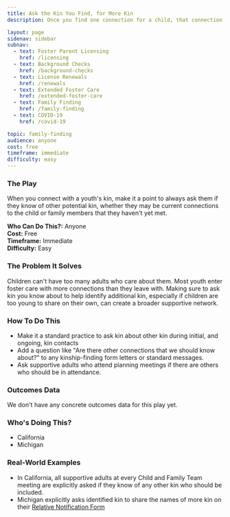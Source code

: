 ```yaml
---
title: Ask the Kin You Find, for More Kin
description: Once you find one connection for a child, that connection can be the key to finding others.

layout: page
sidenav: sidebar
subnav:
  - text: Foster Parent Licensing
    href: /licensing
  - text: Background Checks
    href: /background-checks
  - text: License Renewals
    href: /renewals
  - text: Extended Foster Care
    href: /extended-foster-care
  - text: Family Finding
    href: /family-finding
  - text: COVID-19
    href: /covid-19

topic: family-finding
audience: anyone
cost: free
timeframe: immediate
difficulty: easy
---
```



### The Play

When you connect with a youth's kin, make it a point to always ask them if they know of other potential kin, whether they may be current connections to the child or family members that they haven't yet met.

**Who Can Do This?:**
Anyone<br />
**Cost:**
Free<br />
**Timeframe:**
Immediate<br />
**Difficulty:**
Easy<br />

### The Problem It Solves

Children can't have too many adults who care about them. Most youth enter foster care with more connections than they leave with. Making sure to ask kin you know about to help identify additional kin, especially if children are too young to share on their own, can create a broader supportive network.

### How To Do This

* Make it a standard practice to ask kin about other kin during initial, and ongoing, kin contacts
* Add a question like "Are there other connections that we should know about?" to any kinship-finding form letters or standard messages.
* Ask supportive adults who attend planning meetings if there are others who should be in attendance.


### Outcomes Data

We don't have any concrete outcomes data for this play yet.

### Who's Doing This?

* California
* Michigan

### Real-World Examples

* In California, all supportive adults at every Child and Family Team meeting are explicitly asked if they know of any other kin who should be included.
* Michigan explicitly asks identified kin to share the names of more kin on their [Relative Notification Form](http://www.michigan.gov/documents/dhs/DHS-0990_265835_7.dot)